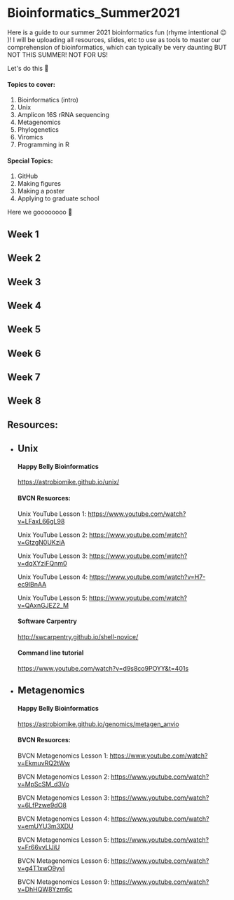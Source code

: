 # Bioinformatics_Summer2021

Here is a guide to our summer 2021 bioinformatics fun (rhyme intentional :wink: )! I will be uploading all resources, slides, etc to use as tools to master our comprehension of bioinformatics, which can typically be very daunting BUT NOT THIS SUMMER! NOT FOR US! 

Let's do this :muscle:

#### Topics to cover:
1. Bioinformatics (intro)
2. Unix
3. Amplicon 16S rRNA sequencing
4. Metagenomics
5. Phylogenetics
6. Viromics
7. Programming in R

#### Special Topics:
1. GitHub
2. Making figures 
3. Making a poster
4. Applying to graduate school

Here we goooooooo :rocket:

## Week 1

## Week 2

## Week 3

## Week 4

## Week 5

## Week 6 

## Week 7 

## Week 8

## Resources:

- ## Unix

  #### Happy Belly Bioinformatics

  https://astrobiomike.github.io/unix/

  #### BVCN Resuorces:
  Unix YouTube Lesson 1: https://www.youtube.com/watch?v=LFaxL66gL98

  Unix YouTube Lesson 2: https://www.youtube.com/watch?v=GtzgN0UKziA

  Unix YouTube Lesson 3: https://www.youtube.com/watch?v=dqXYziFQnm0

  Unix YouTube Lesson 4: https://www.youtube.com/watch?v=H7-ec9lBnAA

  Unix YouTube Lesson 5: https://www.youtube.com/watch?v=QAxnGJEZ2_M

  #### Software Carpentry
  
  http://swcarpentry.github.io/shell-novice/

  #### Command line tutorial

  https://www.youtube.com/watch?v=d9s8co9POYY&t=401s

- ## Metagenomics

  #### Happy Belly Bioinformatics

  https://astrobiomike.github.io/genomics/metagen_anvio

  #### BVCN Resuorces:

    BVCN Metagenomics Lesson 1: https://www.youtube.com/watch?v=EkmuvRQ2tWw

    BVCN Metagenomics Lesson 2: https://www.youtube.com/watch?v=MpScSM_d3Vo

    BVCN Metagenomics Lesson 3: https://www.youtube.com/watch?v=6LfPzwe9dO8

    BVCN Metagenomics Lesson 4: https://www.youtube.com/watch?v=emUYU3m3XDU

    BVCN Metagenomics Lesson 5: https://www.youtube.com/watch?v=Fr66vvLlJiU

    BVCN Metagenomics Lesson 6: https://www.youtube.com/watch?v=g4T1xwO9yvI

    BVCN Metagenomics Lesson 9: https://www.youtube.com/watch?v=DhHQW8Yzm6c
